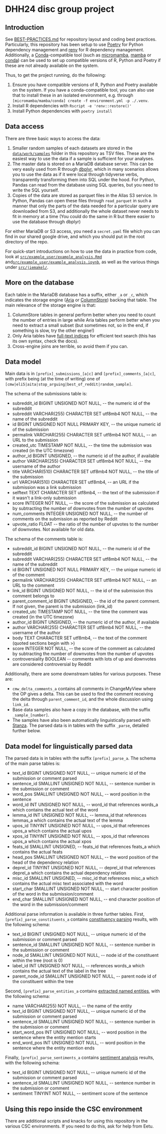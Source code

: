 # DHH24 disc group project

## Introduction

See [BEST-PRACTICES.md](BEST-PRACTICES.md) for repository layout and coding best practices. Particularly, this repository has been setup to use [Poetry](https://python-poetry.org/) for Python dependency management and [renv](https://rstudio.github.io/renv/) for R dependency management. Additionally, a [Conda](https://conda.io/)-compatible tool (such as [micromamba](https://mamba.readthedocs.io/en/latest/user_guide/micromamba.html), [mamba](https://mamba.readthedocs.io/en/latest/installation.html) or [conda](https://docs.conda.io/projects/conda/en/stable/user-guide/install/download.html#anaconda-or-miniconda)) can be used to set up compatible versions of R, Python and Poetry if these are not already available on the system.

Thus, to get the project running, do the following:

1. Ensure you have compatible versions of R, Python and Poetry available on the system. If you have a conda-compatible tool, you can also use that to install these in an isolated environment, e.g. through `[micromamba/mamba/conda] create -f environment.yml -p ./.venv`.
2. Install R dependencies with `Rscript -e 'renv::restore()'`
3. Install Python dependencies with `poetry install`

## Data access

There are three basic ways to access the data:

1. Smaller random samples of each datasets are stored in the [`data/work/samples`](data/work/samples) folder in this repository as TSV files. These are the easiest way to use the data if a sample is sufficient for your analyses.
1. The master data is stored on a MariaDB database server. This can be very easily used from R through [dbplyr](https://dbplyr.tidyverse.org/), which in many scenarios allows you to use the data as if it were local through tidyverse verbs, transparently transforming them into SQL under the hood. For Python, Pandas can read from the database using SQL queries, but you need to write the SQL yourself.
1. Copies of the data are stored as parquet files in the Allas S3 service. In Python, Pandas can open these files through `read_parquet` in such a manner that only the parts of the data needed for a particular query are downloaded from S3, and additionally the whole dataset never needs to fit in memory at a time (You could do the same in R but there easier to use the database through dbplyr)

For either MariaDB or S3 access, you need a `secret.yaml` file which you can find in our shared google drive, and which you should put in the root directory of the repo.

For quick-start introductions on how to use the data in practice from code, look at [`src/example_user/example_analysis.Rmd`](src/example_user/example_analysis.md) and[`src/example_user/example_analysis.ipynb`](src/example_user/example_analysis.ipynb), as well as the various things under [`src/jiemakel/`](src/jiemakel/).

## More on the database

Each table in the MariaDB database has a suffix, either `_a` or `_c`, which indicates the storage engine ([Aria](https://mariadb.com/kb/en/aria-storage-engine/) or [ColumnStore](https://mariadb.com/docs/columnstore/)) backing that table. The main relevance of the storage engine is that:

1. ColumnStore tables in general perform better when you need to count the number of entries in large while Aria tables perform better when you need to extract a small subset (but sometimes not, so in the end, if something is slow, try the other engine!)
1. Only Aria tables have [full-text indices](https://mariadb.com/kb/en/full-text-index-overview/) for efficient text search (this has its own syntax, check the docs).
1. Cross-engine joins are terrible, so avoid them if you can.

## Data model

Main data is in `[prefix]_submissions_[a|c]` and `[prefix]_comments_[a|c]`, with prefix being (at the time of writing) one of `[cmw|eli5|aita|stop_arguing|best_of_reddit|random_sample]`.

The schema of the submissions table is:

- subreddit_id BIGINT UNSIGNED NOT NULL, -- the numeric id of the subreddit
- subreddit VARCHAR(255) CHARACTER SET utf8mb4 NOT NULL, -- the name of the subreddit
- id BIGINT UNSIGNED NOT NULL PRIMARY KEY, -- the unique numeric id of the submission
- permalink VARCHAR(255) CHARACTER SET utf8mb4 NOT NULL, -- an URL to the submission
- created_utc TIMESTAMP NOT NULL, -- the time the submission was created (in the UTC timezone)
- author_id BIGINT UNSIGNED, -- the numeric id of the author, if available
- author VARCHAR(255) CHARACTER SET utf8mb4 NOT NULL, -- the username of the author
- title VARCHAR(510) CHARACTER SET utf8mb4 NOT NULL, -- the title of the submission
- url VARCHAR(510) CHARACTER SET utf8mb4, -- an URL if the submission was a link submission
- selftext TEXT CHARACTER SET utf8mb4, -- the text of the submission if it wasn't a link-only submission
- score INTEGER NOT NULL, -- the score of the submission as calculated by subtracting the number of downvotes from the number of upvotes
- num_comments INTEGER UNSIGNED NOT NULL, -- the number of comments on the submission as reported by Reddit
- upvote_ratio FLOAT -- the ratio of the number of upvotes to the number of downvotes. Not available for old data.

The schema of the comments table is:

- subreddit_id BIGINT UNSIGNED NOT NULL, -- the numeric id of the subreddit
- subreddit VARCHAR(255) CHARACTER SET utf8mb4 NOT NULL, -- the name of the subreddit
- id BIGINT UNSIGNED NOT NULL PRIMARY KEY, -- the unique numeric id of the comment
- permalink VARCHAR(255) CHARACTER SET utf8mb4 NOT NULL, -- an URL to the comment
- link_id BIGINT UNSIGNED NOT NULL, -- the id of the submission this comment belongs to
- parent_comment_id BIGINT UNSIGNED, -- the id of the parent comment. If not given, the parent is the submission (link_id)
- created_utc TIMESTAMP NOT NULL, -- the time the comment was created (in the UTC timezone)
- author_id BIGINT UNSIGNED, -- the numeric id of the author, if available
- author VARCHAR(255) CHARACTER SET utf8mb4 NOT NULL, -- the username of the author
- body TEXT CHARACTER SET utf8mb4, -- the text of the comment (quoted sections begin with &gt;)
- score INTEGER NOT NULL, -- the score of the comment as calculated by subtracting the number of downvotes from the number of upvotes
- controversiality BOOLEAN -- comments with lots of up and downvotes are considered controversial by Reddit

Additionally, there are some downstream tables for various purposes. These are:

- `cmw_delta_comments_a` contains all comments in ChangeMyView where the OP gives a delta. This can be used to find the comment receiving the delta through `parent_comment_id`, and the whole discussion using `link_id`.
- Base data samples also have a copy in the database, with the suffix `_sample_[number]`.
- The samples have also been automatically linguistically parsed with [Stanza](https://stanfordnlp.github.io/stanza/). The parsed data is in tables with the suffix `_parse`, detailed further below.

## Data model for linguistically parsed data

The parsed data is in tables with the suffix `[prefix]_parse_a`. The schema of the main parse tables is:

- text_id BIGINT UNSIGNED NOT NULL, -- unique numeric id of the submission or comment parsed
- sentence_id SMALLINT UNSIGNED NOT NULL, -- sentence number in the submission or comment
- word_pos SMALLINT UNSIGNED NOT NULL, -- word position in the sentence
- word_id INT UNSIGNED NOT NULL, -- word_id that references words_a which contains the actual text of the word
- lemma_id INT UNSIGNED NOT NULL, -- lemma_id that references lemmas_a which contains the actual text of the lemma
- upos_id TINYINT UNSIGNED NOT NULL, -- upos_id that references upos_a which contains the actual upos
- xpos_id TINYINT UNSIGNED NOT NULL, -- xpos_id that references upos_a which contains the actual xpos
- feats_id SMALLINT UNSIGNED, -- feats_id that references feats_a which contains the actual feats
- head_pos SMALLINT UNSIGNED NOT NULL, -- the word position of the head of the dependency relation
- deprel_id TINYINT UNSIGNED NOT NULL, -- deprel_id that references deprel_a which contains the actual dependency relation
- misc_id SMALLINT UNSIGNED, -- misc_id that references misc_a which contains the actual misc text associated with the word
- start_char SMALLINT UNSIGNED NOT NULL, -- start character position of the word in the submission/comment
- end_char SMALLINT UNSIGNED NOT NULL, -- end character position of the word in the submission/comment

Additional parse information is available in three further tables. First, `[prefix]_parse_constituents_a` contains [constituency parsing](https://stanfordnlp.github.io/stanza/constituency.html) results, with the following schema:

- text_id BIGINT UNSIGNED NOT NULL, -- unique numeric id of the submission or comment parsed
- sentence_id SMALLINT UNSIGNED NOT NULL, -- sentence number in the submission or comment
- node_id SMALLINT UNSIGNED NOT NULL, -- node id of the constituent within the tree (root is 0)
- label_id INT UNSIGNED NOT NULL, -- references words_a which contains the actual text of the label in the tree
- parent_node_id SMALLINT UNSIGNED NOT NULL, -- parent node id of the constituent within the tree

Second, `[prefix]_parse_entities_a` contains [extracted named entities](https://stanfordnlp.github.io/stanza/ner.html), with the following schema:

- name VARCHAR(255) NOT NULL, -- the name of the entity
- text_id BIGINT UNSIGNED NOT NULL, -- unique numeric id of the submission or comment parsed
- sentence_id SMALLINT UNSIGNED NOT NULL, -- sentence number in the submission or comment
- start_word_pos INT UNSIGNED NOT NULL, -- word position in the sentence where the entity mention starts
- end_word_pos INT UNSIGNED NOT NULL, -- word position in the sentence where the entity mention ends

Finally, `[prefix]_parse_sentiments_a` contains [sentiment analysis](https://stanfordnlp.github.io/stanza/sentiment.html) results, with the following schema:

- text_id BIGINT UNSIGNED NOT NULL, -- unique numeric id of the submission or comment parsed
- sentence_id SMALLINT UNSIGNED NOT NULL, -- sentence number in the submission or comment
- sentiment TINYINT NOT NULL, -- sentiment score of the sentence

## Using this repo inside the CSC environment

There are additional scripts and knacks for using this repository in the various CSC environments. If you need to do this, ask for help from Eetu.
